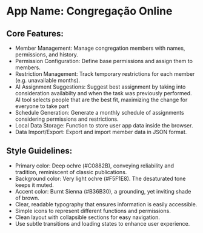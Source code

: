 # **App Name**: Congregação Online

## Core Features:

- Member Management: Manage congregation members with names, permissions, and history.
- Permission Configuration: Define base permissions and assign them to members.
- Restriction Management: Track temporary restrictions for each member (e.g. unavailable months).
- AI Assignment Suggestions: Suggest best assignment by taking into consideration availabilty and when the task was previously performed. AI tool selects people that are the best fit, maximizing the change for everyone to take part
- Schedule Generation: Generate a monthly schedule of assignments considering permissions and restrictions.
- Local Data Storage: Function to store user app data inside the browser.
- Data Import/Export: Export and import member data in JSON format.

## Style Guidelines:

- Primary color: Deep ochre (#C0882B), conveying reliability and tradition, reminiscent of classic publications.
- Background color: Very light ochre (#F5F1E8). The desaturated tone keeps it muted.
- Accent color: Burnt Sienna (#B36B30), a grounding, yet inviting shade of brown.
- Clear, readable typography that ensures information is easily accessible.
- Simple icons to represent different functions and permissions.
- Clean layout with collapsible sections for easy navigation.
- Use subtle transitions and loading states to enhance user experience.